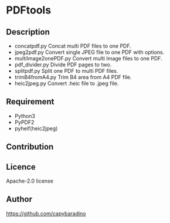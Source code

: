 PDFtools
====

## Description
- concatpdf.py
Concat multi PDF files to one PDF.
- jpeg2pdf.py
Convert single JPEG file to one PDF with options.
- multiImage2onePDF.py
Convert multi Image files to one PDF.
- pdf_divider.py
Divide PDF pages to two.
- splitpdf.py
Split one PDF to multi PDF files.
- trimB4fromA4.py
Trim B4 area from A4 PDF file.
- heic2jpeg.py
Convert .heic file to .jpeg file.

## Requirement
- Python3
- PyPDF2
- pyheif(heic2jpeg)

## Contribution

## Licence

Apache-2.0 license  

## Author

https://github.com/capybaradino 
